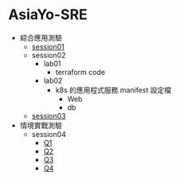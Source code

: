 # AsiaYo-SRE

- 綜合應用測驗
  - [session01](./session-01/words.bash)
  - session02
    - lab01
      - terraform code
    - lab02
      - k8s 的應用程式服務 manifest 設定檔
        - Web
        - db
  - [session03](./session-03/README.md)
- 情境實戰測驗
  - session04
    - [Q1](./session-04/Q1.md)
    - [Q2](./session-04/Q2.md)
    - [Q3](./session-04/Q3.md)
    - [Q4](./session-04/Q4.md)